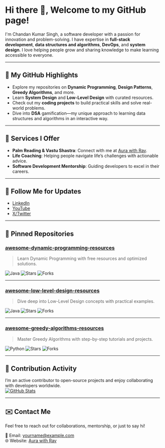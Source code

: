 # Hi there 👋, Welcome to my GitHub page!

I'm Chandan Kumar Singh, a software developer with a passion for innovation and problem-solving. I have expertise in **full-stack development**, **data structures and algorithms**, **DevOps**, and **system design**. I love helping people grow and sharing knowledge to make learning accessible to everyone.

---

## 🚀 My GitHub Highlights

- Explore my repositories on **Dynamic Programming**, **Design Patterns**, **Greedy Algorithms**, and more.
- Learn **System Design** and **Low-Level Design** with curated resources.
- Check out my **coding projects** to build practical skills and solve real-world problems.
- Dive into **DSA** gamification—my unique approach to learning data structures and algorithms in an interactive way.

---

## 🌟 Services I Offer

- **Palm Reading & Vastu Shastra**: Connect with me at [Aura with Rav](https://github.com/username/aura-with-rav).
- **Life Coaching**: Helping people navigate life’s challenges with actionable advice.
- **Software Development Mentorship**: Guiding developers to excel in their careers.

---

## 📣 Follow Me for Updates

- [LinkedIn](https://www.linkedin.com/in/yourprofile)  
- [YouTube](https://www.youtube.com/yourchannel)  
- [X/Twitter](https://twitter.com/yourprofile)

---

## 📌 Pinned Repositories

### [awesome-dynamic-programming-resources](https://github.com/username/awesome-dynamic-programming-resources)  
> Learn Dynamic Programming with free resources and optimized solutions.

![Java](https://img.shields.io/badge/Java-orange.svg) ![Stars](https://img.shields.io/github/stars/username/awesome-dynamic-programming-resources) ![Forks](https://img.shields.io/github/forks/username/awesome-dynamic-programming-resources)

---

### [awesome-low-level-design-resources](https://github.com/username/awesome-low-level-design-resources)  
> Dive deep into Low-Level Design concepts with practical examples.

![Java](https://img.shields.io/badge/Java-blue.svg) ![Stars](https://img.shields.io/github/stars/username/awesome-low-level-design-resources) ![Forks](https://img.shields.io/github/forks/username/awesome-low-level-design-resources)

---

### [awesome-greedy-algorithms-resources](https://github.com/username/awesome-greedy-algorithms-resources)  
> Master Greedy Algorithms with step-by-step tutorials and projects.

![Python](https://img.shields.io/badge/Python-green.svg) ![Stars](https://img.shields.io/github/stars/username/awesome-greedy-algorithms-resources) ![Forks](https://img.shields.io/github/forks/username/awesome-greedy-algorithms-resources)

---

## 📅 Contribution Activity

I’m an active contributor to open-source projects and enjoy collaborating with developers worldwide.  
[![GitHub Stats](https://github-readme-stats.vercel.app/api?username=yourusername&show_icons=true&hide=contribs,prs)](https://github.com/username)

---

## ✉️ Contact Me

Feel free to reach out for collaborations, mentorship, or just to say hi!

📧 Email: yourname@example.com  
🌐 Website: [Aura with Rav](https://github.com/username/aura-with-rav)  
